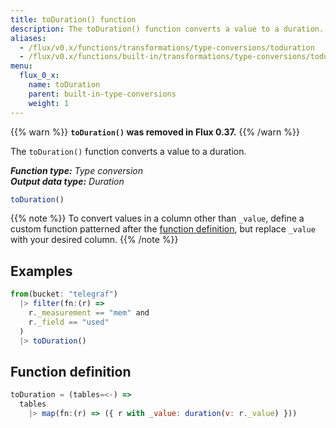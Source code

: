 ```yaml
---
title: toDuration() function
description: The toDuration() function converts a value to a duration.
aliases:
  - /flux/v0.x/functions/transformations/type-conversions/toduration
  - /flux/v0.x/functions/built-in/transformations/type-conversions/toduration/
menu:
  flux_0_x:
    name: toDuration
    parent: built-in-type-conversions
    weight: 1
---
```


{{% warn %}}
**`toDuration()` was removed in Flux 0.37.**
{{% /warn %}}

The `toDuration()` function converts a value to a duration.

_**Function type:** Type conversion_  
_**Output data type:** Duration_

```js
toDuration()
```

{{% note %}}
To convert values in a column other than `_value`, define a custom function
patterned after the [function definition](#function-definition),
but replace `_value` with your desired column.
{{% /note %}}

## Examples
```js
from(bucket: "telegraf")
  |> filter(fn:(r) =>
    r._measurement == "mem" and
    r._field == "used"
  )
  |> toDuration()
```

## Function definition
```js
toDuration = (tables=<-) =>
  tables
    |> map(fn:(r) => ({ r with _value: duration(v: r._value) }))
```
